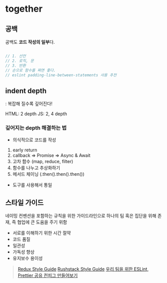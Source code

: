 # together

## 공백

공백도 **코드 작성의 일부**다.

```js

// 1. 선언
// 2. 로직, 문
// 3. 반환
// 순으로 함수를 짜면 좋다.
// eslint padding-line-between-statements 사용 추천

```

## indent depth

: 복잡해 질수록 깊어진다!

HTML: 2 depth
JS: 2, 4 depth

### 깊어지는 depth 해결하는 법

- 의식적으로 코드를 작성

1. early return
2. callback => Promise => Async & Await
3. 고차 함수 (map, reduce, filter)
4. 함수를 나누고 추상화하기
5. 메서드 체이닝 (.then().then().then())

- 도구를 사용해서 통일

## 스타일 가이드

네이밍 컨벤션을 포함하는 규칙을 위한 가이드라인으로 하나의 팀 혹은 집단을 위해 존재, 즉 협업에 큰 도움을 주기 위함

- 서로를 이해하기 위한 시간 절약
- 코드 품질
- 일관성
- 가독성 향상
- 유지보수 용이성

> [Redux Style Guide](https://redux.js.org/style-guide/)
> [Rushstack Style Guide](https://github.com/microsoft/rushstack)
> [우리 팀을 위한 ESLint, Prettier 공유 컨피그 만들어보기](https://techblog.woowahan.com/15903/)

